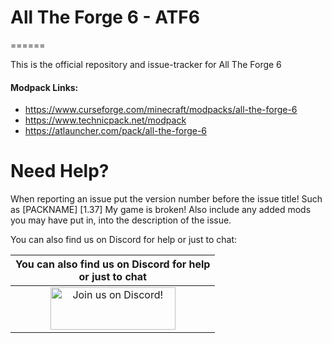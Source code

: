 # All The Forge 6 - ATF6
======

This is the official repository and issue-tracker for All The Forge 6
    
#### Modpack Links: 
+ https://www.curseforge.com/minecraft/modpacks/all-the-forge-6 
+ https://www.technicpack.net/modpack 
+ https://atlauncher.com/pack/all-the-forge-6
  
Need Help?
======
When reporting an issue put the version number before the issue title! Such as [PACKNAME] [1.37] My game is broken! Also include any added mods you may have put in, into the description of the issue. 
 
You can also find us on Discord for help or just to chat:   
  
|You can also find us on Discord for help<br>or just to chat|
|:------------:|
|<a href="https://discord.gg/enrpMDd"><img src="https://discordapp.com/assets/fc0b01fe10a0b8c602fb0106d8189d9b.png" alt="Join us on Discord!"  width="200" height="68"></a>|
<br>
<br>
